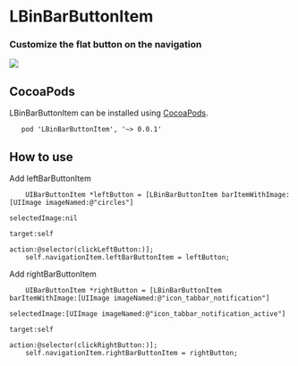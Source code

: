# LBinBarButtonItem      
### Customize the flat button on the navigation

![](https://github.com/kingly09/LBinBarButtonItem/blob/master/btn.gif)


## CocoaPods

LBinBarButtonItem  can be installed using [CocoaPods](https://cocoapods.org/).

```
   pod 'LBinBarButtonItem', '~> 0.0.1'
```

## How to use


Add leftBarButtonItem

```
    UIBarButtonItem *leftButton = [LBinBarButtonItem barItemWithImage:[UIImage imageNamed:@"circles"]
                                                        selectedImage:nil
                                                               target:self
                                                               action:@selector(clickLeftButton:)];
    self.navigationItem.leftBarButtonItem = leftButton;

```

Add rightBarButtonItem

```
    UIBarButtonItem *rightButton = [LBinBarButtonItem barItemWithImage:[UIImage imageNamed:@"icon_tabbar_notification"]
                                                         selectedImage:[UIImage imageNamed:@"icon_tabbar_notification_active"]
                                                                target:self
                                                                action:@selector(clickRightButton:)];
    self.navigationItem.rightBarButtonItem = rightButton;


```
